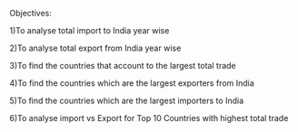 Objectives:

1)To analyse total import to India year wise

2)To analyse total export from India year wise

3)To find the countries that account to the largest total trade

4)To find the countries which are the largest exporters from India

5)To find the countries which are the largest importers to India

6)To analyse import vs Export for Top 10 Countries with highest total trade


